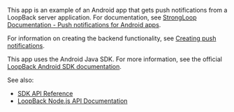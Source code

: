 This app is an example of an Android app that gets push notifications from a LoopBack server application.
For documentation, see [StrongLoop Documentation - Push notifications for Android apps](http://docs.strongloop.com/display/DOC/Push+notifications+for+Android+apps).

For information on creating the backend functionality, see [Creating push notifications](http://docs.strongloop.com/display/DOC/Creating+push+notifications).

This app uses the Android Java SDK. 
For more information, see the official [LoopBack Android SDK documentation](http://docs.strongloop.com/display/DOC/Android+SDK).

See also:

 * [SDK API Reference](http://apidocs.strongloop.com/loopback-android/api/index.html)
 * [LoopBack Node.js API Documentation](http://docs.strongloop.com/display/DOC/LoopBack+API)
